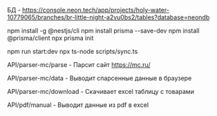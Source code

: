 БД - https://console.neon.tech/app/projects/holy-water-10779065/branches/br-little-night-a2vu0bs2/tables?database=neondb

npm install -g @nestjs/cli
npm install prisma --save-dev
npm install @prisma/client
npx prisma init

npm run start:dev
npx ts-node scripts/sync.ts

API/parser-mc/parse - Парсит сайт https://mc.ru/

API/parser-mc/data - Выводит спарсенные данные в браузере

API/parser-mc/download - Скачивает excel таблицу с товарами


API/pdf/manual - Выводит данные из pdf в excel
